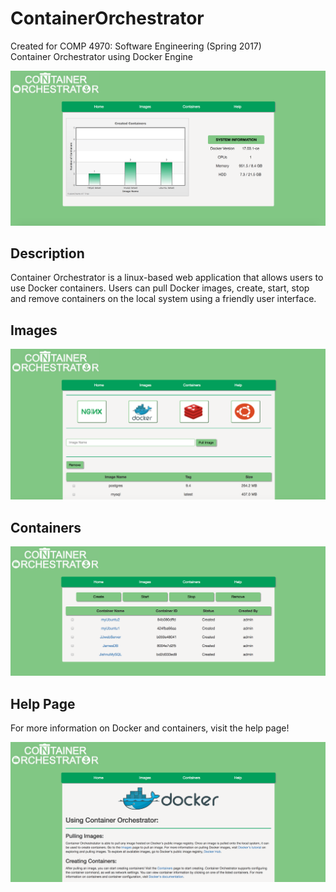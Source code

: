 # ContainerOrchestrator
Created for COMP 4970: Software Engineering (Spring 2017) <br/>
Container Orchestrator using Docker Engine

![Alt text](/screenshots/HomePage.png?raw=true "HomePage")

## Description 
Container Orchestrator is a linux-based web application that allows users to use Docker containers. Users can pull Docker images, create, start, stop and remove containers on the local system using a friendly user interface.

## Images

![Alt text](/screenshots/ImagePage.png?raw=true "HomePage")

## Containers

![Alt text](/screenshots/ContainerPage.png?raw=true "HomePage")

## Help Page

For more information on Docker and containers, visit the help page!

![Alt text](/screenshots/HelpPage.png?raw=true "HomePage")
